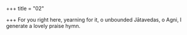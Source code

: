 +++
title = "02"

+++
For you right here, yearning for it, o unbounded Jātavedas,
o Agni, I generate a lovely praise hymn.
